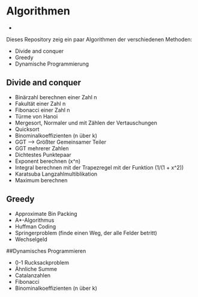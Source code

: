 # Algorithmen
-
Dieses Repository zeig ein paar Algorithmen der verschiedenen Methoden:

*  Divide and conquer
*  Greedy
*  Dynamische Programmierung

## Divide and conquer

* Binärzahl berechnen einer Zahl n
* Fakultät einer Zahl n
* Fibonacci einer Zahl n
* Türme von Hanoi
* Mergesort, Normaler und mit Zählen der Vertauschungen
* Quicksort
* Binominalkoeffizienten (n über k)
* GGT --> Größter Gemeinsamer Teiler
* GGT mehrerer Zahlen
* Dichtestes Punktepaar
* Exponent berechnen (x^n)
* Integral berechnen mit der Trapezregel mit der Funktion (1/(1 + x^2))
* Karatsuba Langzahlmultiblikation
* Maximum berechnen


## Greedy

* Approximate Bin Packing
* A*-Algorithmus
* Huffman Coding
* Springerproblem (finde einen Weg, der alle Felder betritt)
* Wechselgeld


##Dynamisches Programmieren

* 0-1 Rucksackproblem
* Ähnliche Summe
* Catalanzahlen
* Fibonacci
* Binominalkoeffizienten (n über k)
